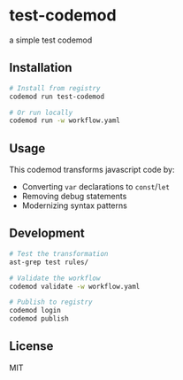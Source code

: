 # test-codemod

a simple test codemod

## Installation

```bash
# Install from registry
codemod run test-codemod

# Or run locally
codemod run -w workflow.yaml
```

## Usage

This codemod transforms javascript code by:

- Converting `var` declarations to `const`/`let`
- Removing debug statements
- Modernizing syntax patterns

## Development

```bash
# Test the transformation
ast-grep test rules/

# Validate the workflow
codemod validate -w workflow.yaml

# Publish to registry
codemod login
codemod publish
```

## License

MIT 